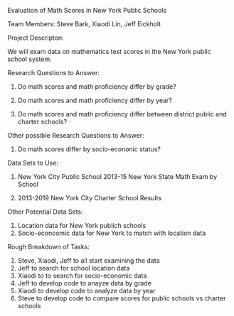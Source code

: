 Evaluation of Math Scores in New York Public Schools

Team Members:  Steve Bark, Xiaodi Lin, Jeff Eickholt

Project Descripton:

We will exam data on mathematics test scores in the New York public school system.  


Research Questions to Answer:

1.  Do math scores and math proficiency differ by grade?

2.  Do math scores and math proficiency differ by year?

2.  Do math scores and math proficiency differ between district public and charter schools?

Other possible Research Questions to Answer:

1. Do math scores differ by socio-econonic status?


Data Sets to Use:

1.  New York City Public School 2013-15 New York State Math Exam by School

2.  2013-2019 New York City Charter School Results

Other Potential Data Sets:

1.  Location data for New York publich schools
2.  Socio-econcomic data for New York to match with location data

Rough Breakdown of Tasks:

1.  Steve, Xiaodi, Jeff to all start examining the data
2.  Jeff to search for school location data
3.  Xiaodi to to search for socio-economic data
4.  Jeff to develop code to anayze data by grade
5.  Xiaodi to develop code to analyze data by year
6.  Steve to develop code to compare scores for public schools vs charter schools